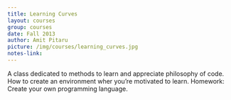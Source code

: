 ```yaml
---
title: Learning Curves
layout: courses
group: courses
date: Fall 2013
author: Amit Pitaru
picture: /img/courses/learning_curves.jpg
notes-link:
---
```

A class dedicated to methods to learn and appreciate philosophy of code. How to create an environment wher you’re motivated to learn. Homework: Create your own programming language.